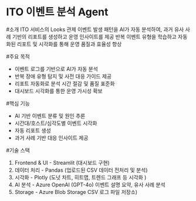 # ITO 이벤트 분석 Agent
#소개
ITO 서비스의 Looks 관제 이벤트 발생 패턴을 AI가 자동 분석하여, 
과거 유사 사례 기반의 리포트를 생성하고 운영 인사이트를 제공
반복 이벤트 유형을 학습하고 자동화된 리포트 및 시각화를 통해 운영 품질과 효율성 향상

#주요 목적
- 이벤트 로그를 기반으로 AI가 자동 분석
- 반복 장애 유형 탐지 및 사전 대응 가이드 제공
- 리포트 자동화로 분석 시간 절감 및 품질 표준화
- 대시보드 시각화를 통한 운영 가시성 확보

#핵심 기능
- AI 기반 이벤트 분류 및 원인 추론
- 시간대/호스트/심각도별 이벤트 시각화
- 자동 리포트 생성
- 과거 사례 기반 대응 인사이트 제공

#기술 스택
1. Frontend & UI - Streamlit (대시보드 구현)
2. 데이터 처리 - Pandas (업로드된 CSV 데이터 전처리 및 분석)
3. 시각화 - Plotly (도넛 차트, 히트맵, 트렌드 그래프 등 시각화 )
4. AI 분석 - Azure OpenAI (GPT-4o) 이벤트 설명 요약, 유사 사례 분석
5. Storage - Azure Blob Storage CSV 로그 파일 저장소)
